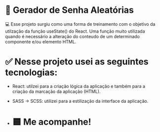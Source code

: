 # 🔐 Gerador de Senha Aleatórias

💻 Esse projeto surgiu como uma forma de treinamento com o objetivo da utilzação da função useState() do React. Uma função muito utilizada quando é necessário a alteração do conteudo de um determinado componente e/ou elemento HTML.

# ✅ Nesse projeto usei as seguintes tecnologias:
- React: utilzei para a criação lógica da aplicação e também para a criação da marcação da aplicação (HTML).
- SASS -> SCSS: utilizei para a estilização da interface da aplicação.

- # 🟦 Me acompanhe!
